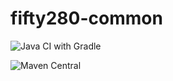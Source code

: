 # fifty280-common

![Java CI with Gradle](https://github.com/paul-tinius/fifty280-common/workflows/Java%20CI%20with%20Gradle/badge.svg)

![Maven Central](https://img.shields.io/maven-central/v/com.github.paul-tinius/fifty280-commos)
